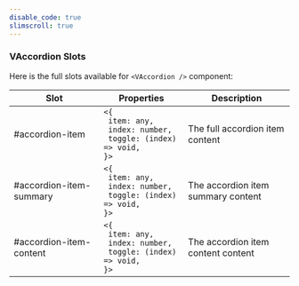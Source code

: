 ```yaml
---
disable_code: true
slimscroll: true
---
```


### VAccordion Slots

Here is the full slots available for `<VAccordion />` component:

| Slot                    | Properties                                                                                                          | Description                        |
| ----------------------- | ------------------------------------------------------------------------------------------------------------------- | ---------------------------------- |
| #accordion-item         | <span class="is-array">`<{`<br/>` item: any,`<br/>` index: number,`<br/>` toggle: (index) => void,`<br/>`}>`</span> | The full accordion item content    |
| #accordion-item-summary | <span class="is-array">`<{`<br/>` item: any,`<br/>` index: number,`<br/>` toggle: (index) => void,`<br/>`}>`</span> | The accordion item summary content |
| #accordion-item-content | <span class="is-array">`<{`<br/>` item: any,`<br/>` index: number,`<br/>` toggle: (index) => void,`<br/>`}>`</span> | The accordion item content content |
